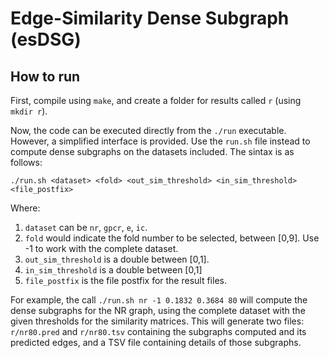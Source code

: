 # Edge-Similarity Dense Subgraph (esDSG)

How to run
---

First, compile using `make`, and create a folder for results called `r` (using `mkdir r`).

Now, the code can be executed directly from the `./run` executable. However, a simplified interface is provided.
Use the `run.sh` file instead to compute dense subgraphs on the datasets included. The sintax is as follows:

	./run.sh <dataset> <fold> <out_sim_threshold> <in_sim_threshold> <file_postfix>

Where:

1. `dataset` can be `nr`, `gpcr`, `e`, `ic`.
2. `fold` would indicate the fold number to be selected, between [0,9]. Use -1 to work with the complete dataset.
3. `out_sim_threshold` is a double between [0,1].
4. `in_sim_threshold` is a double between [0,1]
5. `file_postfix` is the file postfix for the result files.

For example, the call `./run.sh nr -1 0.1832 0.3684 80` will compute the dense subgraphs for the NR graph, using the complete dataset with the given thresholds for the similarity matrices. This will generate two files: `r/nr80.pred` and `r/nr80.tsv` containing the subgraphs computed and its predicted edges, and a TSV file containing details of those subgraphs.
